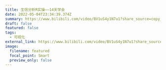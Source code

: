 ```yaml
---
title: 生信分析R实操——14天学会
date: 2022-05-04T23:34:39.374Z
summary: https://www.bilibili.com/video/BV1uS4y1N7u1?share_source=copy_web
draft: false
featured: false
tags:
  - 可视化
external_link: https://www.bilibili.com/video/BV1uS4y1N7u1?share_source=copy_web
image:
  filename: featured
  focal_point: Smart
  preview_only: false
---
```


